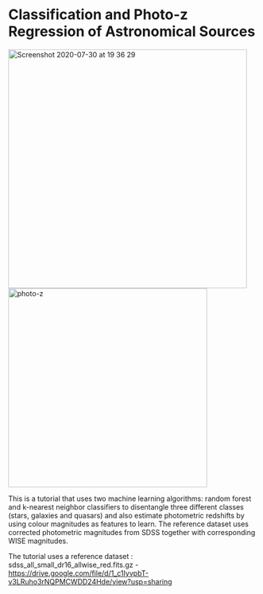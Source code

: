 # Classification and Photo-z Regression of Astronomical Sources 

<img alt="Screenshot 2020-07-30 at 19 36 29" src="https://user-images.githubusercontent.com/42966715/88962852-4eb3d080-d2a7-11ea-9b65-9ce540415c1a.png" width="480"/><img alt="photo-z" src="https://user-images.githubusercontent.com/42966715/88967085-99384b80-d2ad-11ea-867b-41dd81bc38c3.png" width="400"/> 

This is a tutorial that uses two machine learning algorithms: random forest and k-nearest neighbor classifiers to disentangle three different classes (stars, galaxies and quasars) and also estimate photometric redshifts by using colour magnitudes as features to learn. The reference dataset uses corrected photometric magnitudes from SDSS together with corresponding WISE magnitudes. 

The tutorial uses a reference dataset : sdss_all_small_dr16_allwise_red.fits.gz - https://drive.google.com/file/d/1_c1IyvpbT-v3LRuho3rNQPMCWDD24Hde/view?usp=sharing
